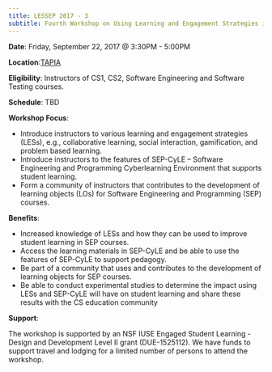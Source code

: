 ```yaml
---
title: LESSEP 2017 - 3
subtitle: Fourth Workshop on Using Learning and Engagement Strategies in Software Engineering and Programming Courses
---
```


**Date**: Friday, September 22, 2017 @ 3:30PM - 5:00PM

**Location**:<a href="http://tapiaconference.org/" target="blank">TAPIA</a>

**Eligibility**: Instructors of CS1, CS2, Software Engineering and Software Testing courses.

**Schedule**: TBD

**Workshop Focus**:

- Introduce instructors to various learning and engagement strategies (LESs), e.g., collaborative learning, social interaction, gamification, and problem based learning.
- Introduce instructors to the features of SEP-CyLE – Software Engineering and Programming Cyberlearning Environment that supports student learning.
- Form a community of instructors that contributes to the development of learning objects (LOs) for Software Engineering and Programming (SEP) courses.

**Benefits**:

- Increased knowledge of LESs and how they can be used to improve student learning in SEP courses.
- Access the learning materials in SEP-CyLE and be able to use the features of SEP-CyLE to support pedagogy.
- Be part of a community that uses and contributes to the development of learning objects for SEP courses.
- Be able to conduct experimental studies to determine the impact using LESs and SEP-CyLE will have on student learning and share these results with the CS education community

**Support**:

The workshop is supported by an NSF IUSE Engaged Student Learning - Design and Development Level II grant (DUE-1525112). We have funds to support travel and lodging for a limited number of persons to attend the workshop.
